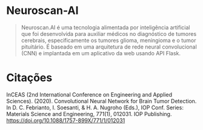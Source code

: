 # Neuroscan-AI
> Neuroscan.AI é uma tecnologia alimentada por inteligência artificial que foi desenvolvida para auxiliar médicos no diagnóstico de tumores cerebrais, especificamente os tumores glioma, meningioma e o tumor pituitário. É baseado em uma arquitetura de rede neural convolucional (CNN) e implantada em um aplicativo da web usando API Flask.

# Citações

InCEAS (2nd International Conference on Engineering and Applied Sciences). (2020). Convolutional Neural Network for Brain Tumor Detection. In D. C. Febrianto, I. Soesanti, & H. A. Nugroho (Eds.), IOP Conf. Series: Materials Science and Engineering, 771(1), 012031. IOP Publishing. https://doi.org/10.1088/1757-899X/771/1/012031
